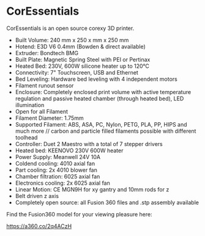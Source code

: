 # CorEssentials
CorEssentials is an open source corexy 3D printer.


- Built Volume: 240 mm x 250 x mm x 250 mm
- Hotend: E3D V6 0.4mm (Bowden & direct available)
- Extruder: Bondtech BMG
- Built Plate: Magnetic Spring Steel with PEI or Pertinax
- Heated Bed: 230V, 600W silicone heater up to 120°C
- Connectivity: 7" Touchscreen, USB and Ethernet
- Bed Leveling: Hardware bed leveling with 4 independent motors
- Filament runout sensor
- Enclosure: Completely enclosed print volume with active temperature regulation and passive heated chamber (through heated bed), LED illumination
- Open for all Filament
- Filament Diameter: 1.75mm
- Supported Filament: ABS, ASA, PC, Nylon, PETG, PLA, PP, HIPS and much more // carbon and  particle filled filaments possible with different toolhead
- Controller: Duet 2 Maestro with a total of 7 stepper drivers
- Heated bed: KEENOVO 230V 600W heater
- Power Supply: Meanwell 24V 10A 
- Coldend cooling: 4010 axial fan
- Part cooling: 2x 4010 blower fan
- Chamber filtration: 6025 axial fan
- Electronics cooling: 2x 6025 axial fan
- Linear Motion: CE MGN9H for xy gantry and 10mm rods for z
- Belt driven z axis
- Completely open source: all Fusion 360 files and .stp assembly available

Find the Fusion360 model for your viewing pleasure here:

https://a360.co/2q4ACzH
